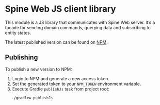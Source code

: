 # Spine Web JS client library
This module is a JS library that communicates with Spine Web server. It’s a facade for sending 
domain commands, querying data and subscribing to entity states.  

The latest published version can be found on [NPM](https://www.npmjs.com/package/spine-js-client).

## Publishing

To publish a new version to NPM:
1. Login to NPM and generate a new access token.
2. Set the generated token to your `NPM_TOKEN` environment variable.
3. Execute Gradle `publishJs` task from project root:
 ```bash
    ./gradlew publishJs
 ``` 
